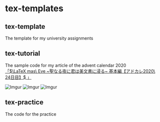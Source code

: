 # tex-templates

## tex-template
The template for my university assignments

## tex-tutorial
The sample code for my article of the advent calendar 2020  
[「$\LaTeX mas\ Eve ~聖なる夜に君は美文書に浸る~ 基本編【アドカレ2020\ 24日目】$ 」](https://core.digicre.net/blog/article/60)

![Imgur](https://i.imgur.com/2o89jkX.png)
![Imgur](https://i.imgur.com/4EaPfhy.png)
![Imgur](https://i.imgur.com/MmNI9FK.png)

## tex-practice
The code for the practice
